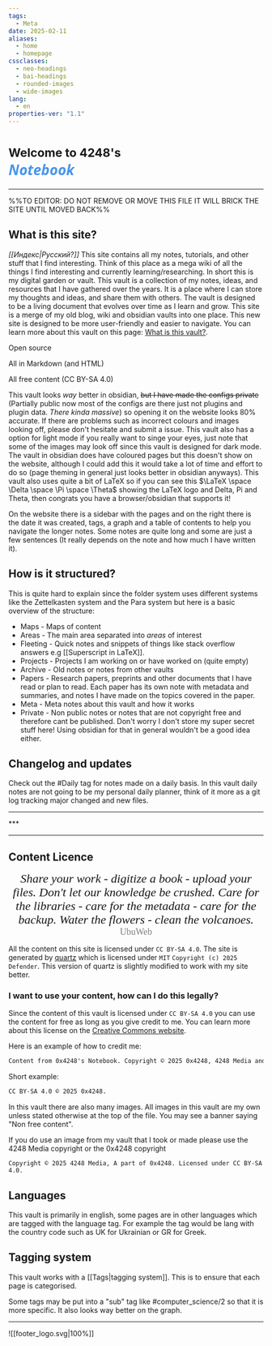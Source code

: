 ```yaml
---
tags:
  - Meta
date: 2025-02-11
aliases:
  - home
  - homepage
cssclasses:
  - neo-headings
  - bai-headings
  - rounded-images
  - wide-images
lang:
  - en
properties-ver: "1.1"
---
```

<h1><span style="font-size:smaller;">Welcome to 4248's </span><br><span style="font-family:sans; color:#4a95ec;"><i>Notebook</i></span></h1>

***
%%TO EDITOR: DO NOT REMOVE OR MOVE THIS FILE IT WILL BRICK THE SITE UNTIL MOVED BACK%%
## What is this site?
*[[Индекс|Русский?]]*
This site contains all my notes, tutorials, and other stuff that I find interesting. Think of this place as a mega wiki of all the things I find interesting and currently learning/researching. In short this is my digital garden or vault. 
This vault is a collection of my notes, ideas, and resources that I have gathered over the years. It is a place where I can store my thoughts and ideas, and share them with others. The vault is designed to be a living document that evolves over time as I learn and grow.
This site is a merge of my old blog, wiki and obsidian vaults into one place. This new site is designed to be more user-friendly and easier to navigate. You can learn more about this vault on this page: [What is this vault?](What%20is%20this%20vault?.md). 

<div class="X42-card-container">
<p>Open source</p><p>All in Markdown (and HTML)</p><p>All free content (CC BY-SA 4.0)</p></div>

This vault looks *way* better in obsidian, ~~but I have made the configs private~~ (Partially public now most of the configs are there just not plugins and plugin data. *There kinda massive*) so opening it on the website looks 80% accurate. If there are problems such as incorrect colours and images looking off, please don't hesitate and submit a issue. This vault also has a option for light mode if you really want to singe your eyes, just note that some of the images may look off since this vault is designed for dark mode. The vault in obsidian does have coloured pages but this doesn't show on the website, although I could add this it would take a lot of time and effort to do so (page theming in general just looks better in obsidian anyways). This vault also uses quite a bit of LaTeX so if you can see this $\LaTeX \space \Delta \space \Pi \space \Theta$ showing the LaTeX logo and Delta, Pi and Theta, then congrats you have a browser/obsidian that supports it!

On the website there is a sidebar with the pages and on the right there is the date it was created, tags, a graph and a table of contents to help you navigate the longer notes. Some notes are quite long and some are just a few sentences (It really depends on the note and how much I have written it).  
## How is it structured?
This is quite hard to explain since the folder system uses different systems like the Zettelkasten system and the Para system but here is a basic overview of the structure:
- Maps - Maps of content
- Areas - The main area separated into *areas* of interest
- Fleeting - Quick notes and snippets of things like stack overflow answers e.g [[Superscript in LaTeX]].
- Projects - Projects I am working on or have worked on (quite empty)
- Archive - Old notes or notes from other vaults
- Papers - Research papers, preprints and other documents that I have read or plan to read. Each paper has its own note with metadata and summaries, and notes I have made on the topics covered in the paper.
- Meta - Meta notes about this vault and how it works
- Private - Non public notes or notes that are not copyright free and therefore cant be published. Don't worry I don't store my super secret stuff here! Using obsidian for that in general wouldn't be a good idea either.


## Changelog and updates
Check out the #Daily tag for notes made on a daily basis. In this vault daily notes are not going to be my personal daily planner, think of it more as a git log tracking major changed and new files.

<div class="X42-star-break-line-container">
<hr>
<p class="X42-star-break-line">***</p>
<hr>
</div>

## Content Licence

<p style="font-size:x-large;text-align:center;margin:0;font-family:sanserif;"><i>Share your work - digitize a book - upload your files. Don't let our knowledge be crushed. Care for the libraries - care for the metadata - care for the backup. Water the flowers - clean the volcanoes.</i></p>
<p style="font-size:large;text-align:center;margin:0;font-family:sanserif;color:gray;">UbuWeb</p>

All the content on this site is licensed under `CC BY-SA 4.0`. The site is generated by [quartz](https://quartz.jzhao.xyz/) which is licensed under `MIT` `Copyright (c) 2025 Defender`. This version of quartz is slightly modified to work with my site better.

### I want to use your content, how can I do this legally?

Since the content of this vault is licensed under `CC BY-SA 4.0` you can use the content for free as long as you give credit to me. You can learn more about this license on the [Creative Commons website](https://creativecommons.org/licenses/by-sa/4.0/). 

Here is an example of how to credit me:

```markdown
Content from 0x4248's Notebook. Copyright © 2025 0x4248, 4248 Media and Contributors.
```

Short example:

```markdown
CC BY-SA 4.0 © 2025 0x4248.
```

In this vault there are also many images. All images in this vault are my own unless stated otherwise at the top of the file. You may see a banner saying "Non free content".

If you do use an image from my vault that I took or made please use the 4248 Media copyright or the 0x4248 copyright

```
Copyright © 2025 4248 Media, A part of 0x4248. Licensed under CC BY-SA 4.0.
```
## Languages
This vault is primarily in english, some pages are in other languages which are tagged with the language tag. For example the tag would be lang with the country code such as UK for Ukrainian or GR for Greek. 
## Tagging system
This vault works with a [[Tags|tagging system]]. This is to ensure that each page is categorised.

Some tags may be put into a "sub" tag like #computer_science/2 so that it is more specific. It also looks way better on the graph.

***

![[footer_logo.svg|100%]]